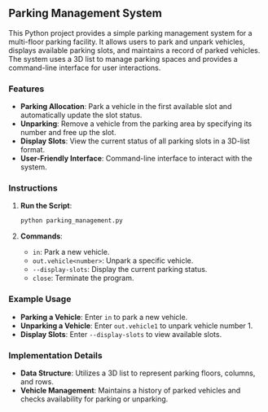 ## Parking Management System

This Python project provides a simple parking management system for a multi-floor parking facility. It allows users to park and unpark vehicles, displays available parking slots, and maintains a record of parked vehicles. The system uses a 3D list to manage parking spaces and provides a command-line interface for user interactions.

### Features

- **Parking Allocation**: Park a vehicle in the first available slot and automatically update the slot status.
- **Unparking**: Remove a vehicle from the parking area by specifying its number and free up the slot.
- **Display Slots**: View the current status of all parking slots in a 3D-list format.
- **User-Friendly Interface**: Command-line interface to interact with the system.

### Instructions

1. **Run the Script**:
   ```bash
   python parking_management.py
   ```

2. **Commands**:
   - `in`: Park a new vehicle.
   - `out.vehicle<number>`: Unpark a specific vehicle.
   - `--display-slots`: Display the current parking status.
   - `close`: Terminate the program.

### Example Usage
- **Parking a Vehicle**: Enter `in` to park a new vehicle.
- **Unparking a Vehicle**: Enter `out.vehicle1` to unpark vehicle number 1.
- **Display Slots**: Enter `--display-slots` to view available slots.

### Implementation Details

- **Data Structure**: Utilizes a 3D list to represent parking floors, columns, and rows.
- **Vehicle Management**: Maintains a history of parked vehicles and checks availability for parking or unparking.
